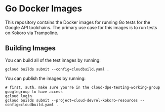 # Go Docker Images

This repository contains the Docker images for running Go tests for the Google API toolchains.
The primary use case for this images is to run tests on Kokoro via Trampoline.

## Building Images

You can build all of the test images by running:

```
gcloud builds submit --config=cloudbuild.yaml .
```

You can publish the images by running:

```
# first, auth. make sure you're in the cloud-dpe-testing-working-group googlegroup to have access
gcloud login
gcloud builds submit --project=cloud-devrel-kokoro-resources --config=cloudbuild.yaml .
```
